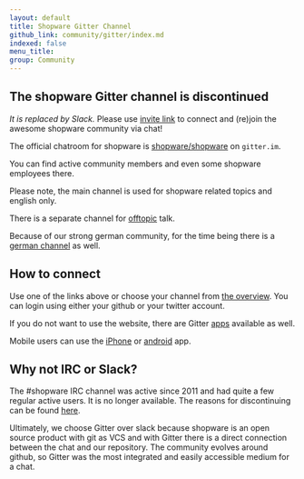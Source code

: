 ```yaml
---
layout: default
title: Shopware Gitter Channel
github_link: community/gitter/index.md
indexed: false
menu_title: 
group: Community
---
```


## The shopware Gitter channel is discontinued

*It is replaced by Slack.* Please use <a href="https://slack.shopware.com">invite link</a> to connect and (re)join the awesome shopware community via chat!

The official chatroom for shopware is [shopware/shopware](https://gitter.im/shopware/shopware?utm_source=share-link&utm_medium=link&utm_campaign=share-link) on `gitter.im`. 

You can find active community members and even some shopware employees there.

Please note, the main channel is used for shopware related topics and english only.

There is a separate channel for [offtopic](https://gitter.im/shopware/offtopic?utm_source=share-link&utm_medium=link&utm_campaign=share-link) talk.

Because of our strong german community, for the time being there is a [german channel](https://gitter.im/shopware/shopwareDE?utm_source=share-link&utm_medium=link&utm_campaign=share-link) as well.

## How to connect

Use one of the links above or choose your channel from [the overview](https://gitter.im/shopware/home). You can login using either your github or your twitter account.

If you do not want to use the website, there are Gitter [apps](https://gitter.im/apps) available as well.

Mobile users can use the [iPhone](http://appstore.com/gitter) or [android](https://play.google.com/store/apps/details?id=im.gitter.gitter) app.

## Why not IRC or Slack?
The #shopware IRC channel was active since 2011 and had quite a few regular active users. It is no longer available. The reasons for discontinuing can be found <a href="{{ site.url }}/community/irc">here</a>. 

Ultimately, we choose Gitter over slack because shopware is an open source product with git as VCS and with Gitter there is a direct connection between the chat and our repository.
The community evolves around github, so Gitter was the most integrated and easily accessible medium for a chat.
